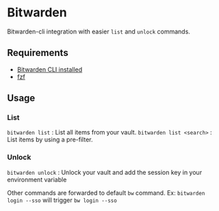 # Bitwarden
Bitwarden-cli integration with easier `list` and `unlock` commands.

## Requirements
* [Bitwarden CLI installed](https://github.com/bitwarden/clients/tree/master/apps/cli)
* [fzf](https://github.com/junegunn/fzf)

## Usage
### List
`bitwarden list` : List all items from your vault.
`bitwarden list <search>` : List items by using a pre-filter.

### Unlock
`bitwarden unlock` : Unlock your vault and add the session key in your environment variable

Other commands are forwarded to default `bw` command.
Ex: `bitwarden login --sso` will trigger `bw login --sso` 
